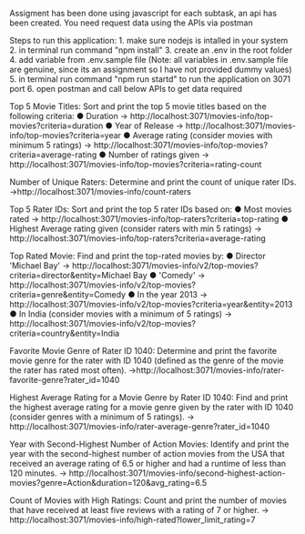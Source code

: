  Assigment has been done using javascript
 for each subtask, an api has been created.
 You need request data using the APIs via postman


 Steps to run this application:
    1. make sure nodejs is intalled in your system
    2. in terminal run command "npm install" 
    3. create an .env in the root folder
    4. add variable from .env.sample file (Note: all variables in .env.sample file are genuine, since    its an assignment so I have not provided dummy values)
    5. in terminal run command "npm run startd" to run the application on 3071 port
    6. open postman and call below APIs to get data required
 

 Top 5 Movie Titles: Sort and print the top 5 movie titles based on the following criteria:
    ● Duration -> http://localhost:3071/movies-info/top-movies?criteria=duration
    ● Year of Release -> http://localhost:3071/movies-info/top-movies?criteria=year
    ● Average rating (consider movies with minimum 5 ratings) -> http://localhost:3071/movies-info/top-movies?criteria=average-rating
    ● Number of ratings given -> http://localhost:3071/movies-info/top-movies?criteria=rating-count


 Number of Unique Raters: Determine and print the count of unique rater IDs.
        ->http://localhost:3071/movies-info/count-raters

 
 Top 5 Rater IDs: Sort and print the top 5 rater IDs based on:
    ● Most movies rated -> http://localhost:3071/movies-info/top-raters?criteria=top-rating
    ● Highest Average rating given (consider raters with min 5 ratings) -> http://localhost:3071/movies-info/top-raters?criteria=average-rating

 Top Rated Movie: Find and print the top-rated movies by:
    ● Director 'Michael Bay' -> http://localhost:3071/movies-info/v2/top-movies?criteria=director&entity=Michael Bay
    ● 'Comedy' -> http://localhost:3071/movies-info/v2/top-movies?criteria=genre&entity=Comedy
    ● In the year 2013 -> http://localhost:3071/movies-info/v2/top-movies?criteria=year&entity=2013
    ● In India (consider movies with a minimum of 5 ratings) -> http://localhost:3071/movies-info/v2/top-movies?criteria=country&entity=India


 Favorite Movie Genre of Rater ID 1040: Determine and print the favorite movie genre
 for the rater with ID 1040 (defined as the genre of the movie the rater has rated most often).
    ->http://localhost:3071/movies-info/rater-favorite-genre?rater_id=1040


 Highest Average Rating for a Movie Genre by Rater ID 1040: Find and print the
 highest average rating for a movie genre given by the rater with ID 1040 (consider genres with a
 minimum of 5 ratings). -> http://localhost:3071/movies-info/rater-average-genre?rater_id=1040


 Year with Second-Highest Number of Action Movies: Identify and print the year with
 the second-highest number of action movies from the USA that received an average rating of
 6.5 or higher and had a runtime of less than 120 minutes. 
      -> http://localhost:3071/movies-info/second-highest-action-movies?genre=Action&duration=120&avg_rating=6.5


Count of Movies with High Ratings: Count and print the number of movies that have
received at least five reviews with a rating of 7 or higher.
   -> http://localhost:3071/movies-info/high-rated?lower_limit_rating=7